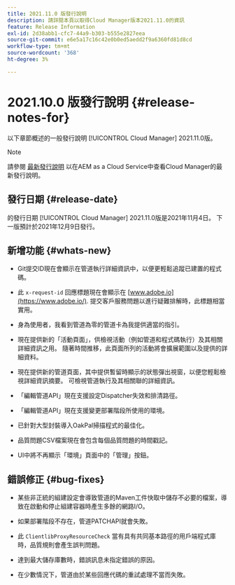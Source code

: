 ```yaml
---
title: 2021.11.0 版發行說明
description: 請詳閱本頁以取得Cloud Manager版本2021.11.0的資訊
feature: Release Information
exl-id: 2d38abb1-cfc7-44a9-b303-b555e2827eea
source-git-commit: e6e5a17c16c42e0b0ed5aedd2f9a6360fd81d8cd
workflow-type: tm+mt
source-wordcount: '368'
ht-degree: 3%

---
```


# 2021.10.0 版發行說明 {#release-notes-for}

以下章節概述的一般發行說明 [!UICONTROL Cloud Manager] 2021.11.0版。

>[!NOTE]
>請參閱 [最新發行說明](https://experienceleague.adobe.com/docs/experience-manager-cloud-service/onboarding/getting-access/release-notes-cloud-manager/release-notes-cm-current.html?lang=en#getting-access) 以在AEM as a Cloud Service中查看Cloud Manager的最新發行說明。

## 發行日期 {#release-date}

的發行日期 [!UICONTROL Cloud Manager] 2021.11.0版是2021年11月4日。
下一版預計於2021年12月9日發行。

## 新增功能 {#whats-new}

* Git提交ID現在會顯示在管道執行詳細資訊中，以便更輕鬆追蹤已建置的程式碼。

* 此 `x-request-id` 回應標題現在會顯示在 [www.adobe.io](https://www.adobe.io/). 提交客戶服務問題以進行疑難排解時，此標題相當實用。

* 身為使用者，我看到管道為零的管道卡為我提供適當的指引。

* 現在提供新的「活動頁面」，供檢視活動（例如管道和程式碼執行）及其相關詳細資訊之用。 隨著時間推移，此頁面所列的活動將會擴展範圍以及提供的詳細資料。

* 現在提供新的管道頁面，其中提供暫留時顯示的狀態彈出視窗，以便您輕鬆檢視詳細資訊摘要。 可檢視管道執行及其相關聯的詳細資訊。

* 「編輯管道API」現在支援設定Dispatcher失效和排清路徑。

* 「編輯管道API」現在支援變更部署階段所使用的環境。

* 已針對大型封裝導入OakPal掃描程式的最佳化。

* 品質問題CSV檔案現在會包含每個品質問題的時間戳記。

* UI中將不再顯示「環境」頁面中的「管理」按鈕。

## 錯誤修正 {#bug-fixes}

* 某些非正統的組建設定會導致管道的Maven工件快取中儲存不必要的檔案，導致在啟動和停止組建容器時產生多餘的網路I/O。

* 如果部署階段不存在，管道PATCHAPI就會失敗。

* 此 `ClientlibProxyResourceCheck` 當有具有共同基本路徑的用戶端程式庫時，品質規則會產生誤判問題。

* 達到最大儲存庫數時，錯誤訊息未指定錯誤的原因。

* 在少數情況下，管道由於某些回應代碼的重試處理不當而失敗。

